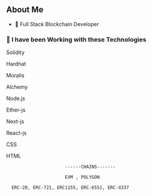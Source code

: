 ## About Me


- 🌱  Full Stack Blockchain Developer



### 🧰 I have been Working with these Technologies
Solidity

Hardhat

Moralis

Alchemy 

Node.js

Ether-js

Next-js

React-js

CSS

HTML

                          ------CHAINS-------
                          
                          EVM , POLYGON 
                          
      ERC-20, ERC-721, ERC1155, ERC-6551, ERC-4337                   
















          
